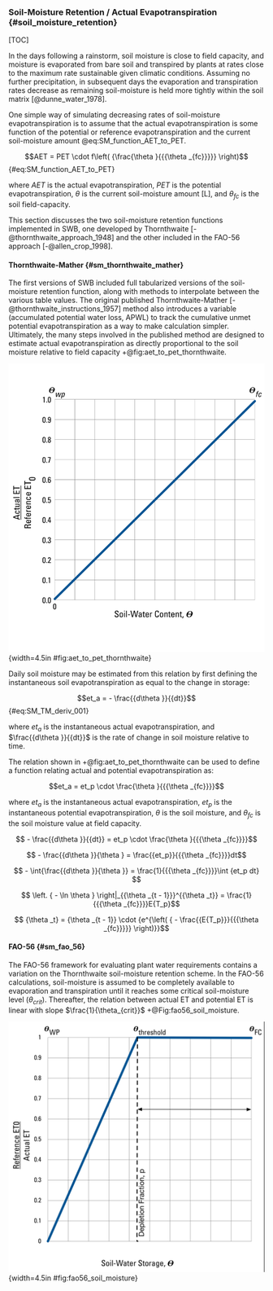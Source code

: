 
### Soil-Moisture Retention / Actual Evapotranspiration {#soil_moisture_retention}

[TOC]

In the days following a rainstorm, soil moisture is close to field capacity, and moisture is evaporated from bare soil and transpired by plants at rates close to the maximum rate sustainable given climatic conditions. Assuming no further precipitation, in subsequent days the evaporation and transpiration rates decrease as remaining soil-moisture is held more tightly within the soil matrix [@dunne_water_1978].

One simple way of simulating decreasing rates of soil-moisture evapotranspiration is to assume that the actual evapotranspiration is some function of the potential or reference evapotranspiration and the current soil-moisture amount @eq:SM_function_AET_to_PET.

$$AET = PET \cdot f\left( {\frac{\theta }{{{\theta _{fc}}}}} \right)$$ {#eq:SM_function_AET_to_PET}

where
$AET$ is the actual evapotranspiration,
$PET$ is the potential evapotranspiration,
$\theta$ is the current soil-moisture amount [L], and
$\theta_{fc}$ is the soil field-capacity.

This section discusses the two soil-moisture retention functions implemented in SWB, one developed by Thornthwaite [-@thornthwaite_approach_1948] and the other included in the FAO-56 approach [-@allen_crop_1998].

#### Thornthwaite-Mather {#sm_thornthwaite_mather}

The first versions of SWB included full tabularized versions of the soil-moisture retention function, along with methods to interpolate between the various table values. The original published Thornthwaite-Mather [-@thornthwaite_instructions_1957] method also introduces a variable (accumulated potential water loss, APWL) to track the cumulative unmet potential evapotranspiration as a way to make calculation simpler. Ultimately, the many steps involved in the published method are designed to estimate actual evapotranspiration as directly proportional to the soil moisture relative to field capacity +@fig:aet_to_pet_thornthwaite.

![ Thornthwaite [-@thornthwaite_approach_1948] soil-moisture retention function. file: Actual_ET__FAO56.png]( ../images/Actual_ET__Thornthwaite.png ) {width=4.5in #fig:aet_to_pet_thornthwaite}

Daily soil moisture may be estimated from this relation by first defining the instantaneous soil evapotranspiration as equal to the change in storage:

$$et_a =  - \frac{{d\theta }}{{dt}}$$ {#eq:SM_TM_deriv_001}

where
$et_a$ is the instantaneous actual evapotranspiration, and
$\frac{{d\theta }}{{dt}}$ is the rate of change in soil moisture relative to time.

The relation shown in +@fig:aet_to_pet_thornthwaite can be used to define a function relating actual and potential evapotranspiration as:

$$et_a = et_p \cdot \frac{\theta }{{{\theta _{fc}}}}$$

where
$et_a$ is the instantaneous actual evapotranspiration,
$et_p$ is the instantaneous potential evapotranspiration,
$\theta$ is the soil moisture, and
$\theta_{fc}$ is the soil moisture value at field capacity.

$$ - \frac{{d\theta }}{{dt}} = et_p \cdot \frac{\theta }{{{\theta _{fc}}}}$$

$$ - \frac{{d\theta }}{\theta } = \frac{{et_p}}{{{\theta _{fc}}}}dt$$

$$ - \int{\frac{{d\theta }}{\theta }}  = \frac{1}{{{\theta _{fc}}}}\int {et_p dt} $$

$$ \left. { - \ln \theta } \right|_{{\theta _{t - 1}}}^{{\theta _t}} = \frac{1}{{{\theta _{fc}}}}E{T_p}$$

$$ {\theta _t} = {\theta _{t - 1}} \cdot {e^{\left( { - \frac{{E{T_p}}}{{{\theta _{fc}}}}} \right)}}$$

#### FAO-56 {#sm_fao_56}

The FAO-56 framework for evaluating plant water requirements contains a variation on the Thornthwaite soil-moisture retention scheme. In the FAO-56 calculations, soil-moisture is assumed to be completely available to evaporation and transpiration until it reaches some critical soil-moisture level ($\theta_{crit}$). Thereafter, the relation between actual ET and potential ET is linear with slope $\frac{1}{\theta_{crit}}$ +@Fig:fao56_soil_moisture.

![FAO-56 [-@allen_crop_1998] soil-moisture retention function. file: Actual_ET__FAO56.png]( ../images/Actual_ET__FAO56.png )  {width=4.5in #fig:fao56_soil_moisture}
